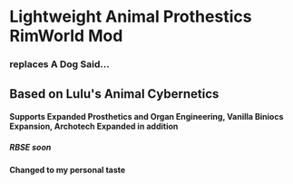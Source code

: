 # Lightweight Animal Prothestics RimWorld Mod
### replaces A Dog Said...
## Based on Lulu's Animal Cybernetics
#### Supports Expanded Prosthetics and Organ Engineering, Vanilla Biniocs Expansion, Archotech Expanded in addition
##### RBSE soon
#### Changed to my personal taste
